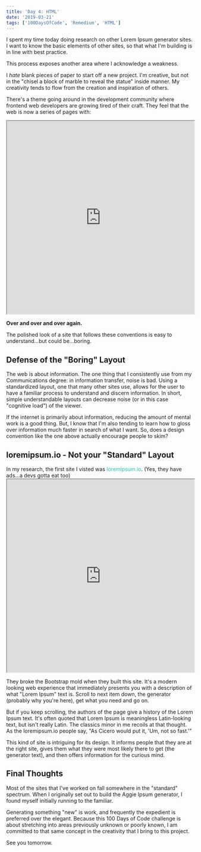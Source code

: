```yaml
---
title: 'Day 4: HTML'
date: '2019-03-21'
tags: ['100DaysOfCode', 'Remedium', 'HTML']
---
```


I spent my time today doing research on other Lorem Ipsum generator sites. I want to know the basic elements of other sites, so that what I'm building is in line with best practice.

This process exposes another area where I acknowledge a weakness. 

I *hate* blank pieces of paper to start off a new project. I'm creative, but not in the "chisel a block of marble to reveal the statue" inside manner. My creativity tends to flow from the creation and inspiration of others.

There's a theme going around in the development community where frontend web developers are growing tired of their craft. They feel that the web is now a series of pages with:

<iframe src="https://v4-alpha.getbootstrap.com/examples/jumbotron/" style="width: 100% ; height: 520px ; overflow: hidden"></iframe>

**Over and over and over again.**

The polished look of a site that follows these conventions is easy to understand...but could be...boring.

<h2>Defense of the "Boring" Layout</h2>
<p>The web is about information. The one thing that I consistently use from my Communications degree: in information transfer, noise is bad. Using a standardized layout, one that many other sites use, allows for the user to have a familiar process to understand and discern information.  In short, simple understandable layouts can decrease noise (or in this case "cognitive load") of the viewer.</p>

<p>If the internet is primarily about information, reducing the amount of mental work is a good thing. But, I know that I'm also tending to learn how to gloss over information much faster in search of what I want. So, does a design convention like the one above actually encourage people to skim?</p>

<h2>loremipsum.io - Not your "Standard" Layout</h2>
In my research, the first site I visted was <a href="https://loremipsum.io" style="color:#1BC6B4; text-decoration:none">loremipsum.io</a>. (Yes, they have ads...a devs gotta eat too)

<iframe src="https://loremipsum.io" style="width: 100% ; height: 520px ; overflow: hidden"></iframe>

They broke the Bootstrap mold when they built this site. It's a modern looking web experience that immediately presents you with a description of what "Lorem Ipsum" text is. Scroll to next item down, the generator (probably why you're here), get what you need and go on.

But if you keep scrolling, the authors of the page give a history of the Lorem Ipsum text. It's often quoted that Lorem Ipsum is meaningless Latin-looking text, but isn't really Latin. The classics minor in me recoils at that thought. As the loremipsum.io people say, "As Cicero would put it, 'Um, not so fast.'”

This kind of site is intriguing for its design. It informs people that they are at the right site, gives them what they were most likely there to get (the generator text), and then offers information for the curious mind.

<h2>Final Thoughts</h2>
<p>Most of the sites that I've worked on fall somewhere in the "standard" spectrum. When I originally set out to build the Aggie Ipsum generator, I found myself initially running to the familiar.</p>

<p>Generating something "new" is work, and frequently the expedient is preferred over the elegant. Because this 100 Days of Code challenge is about stretching into areas previously unknown or poorly known, I am committed to that same concept in the creativity that I bring to this project.</p>

See you tomorrow.